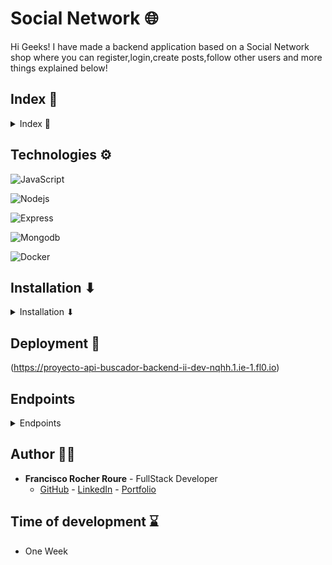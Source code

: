 
# Social Network 🌐

Hi Geeks! I have made a backend application based on a Social Network shop where you can register,login,create posts,follow other users and more things explained below!

## Index 🧾
<details>

<summary> Index 🧾</summary>


- [Technologies ⚙](#technologies-)
- [Installation ⬇](#installation-)
- [Deployment 🚀](#deployment-)
- [Endpoints](#endpoints)
- [Author 🙍‍♂️](#author-)
- [Time of development ⌛](#time-of-development-)

</details>

## Technologies ⚙

<img src="https://img.shields.io/badge/JavaScript-F7DF1E?style=for-the-badge&logo=javascript&logoColor=white" 
alt="JavaScript" />

<img src="https://img.shields.io/badge/NodeJs-339933?style=for-the-badge&logo=Node.js&logoColor=white" 
alt="Nodejs" />

<img src="https://img.shields.io/badge/Express.js-335933?style=for-the-badge&logo=express&logoColor=white" 
alt="Express" />

<img src="https://img.shields.io/badge/Mongodb-47A248?style=for-the-badge&logo=mongodb&logoColor=white" 
alt="Mongodb"/>

<img src="https://img.shields.io/badge/docker-2496ED?style=for-the-badge&logo=docker&logoColor=white" 
alt="Docker"/>


## Installation ⬇

<details>

<summary>Installation ⬇</summary>


***Enjoy yourself with this project in your local storage executing these commands in your terminal***

**1**

***Clone the repository***
```sh
git clone https://github.com/FRR95/Proyecto-API-Buscador-Backend-II.git
```
**2**

***Install all your dependencies***
```sh
npm install
```


**3**

***Create .env file based on .env.sample variables and add its proper values***

**4**

***Run the server***
```sh
npm run dev
```

**5**

***Create data for the collections***

```sh
npm run run-seeders
```


</details>

## Deployment 🚀

(https://proyecto-api-buscador-backend-ii-dev-nqhh.1.ie-1.fl0.io)

## Endpoints
<details>
<summary>Endpoints</summary>

***Add in your client the following endpoints***
***You can replace the url deployment below with your localhost url***

***AUTH***

- REGISTER A USER

 ```sh
POST https://proyecto-api-buscador-backend-ii-dev-nqhh.1.ie-1.fl0.io/api/auth/register
 ```
***body***

 ```sh
{
   "name":"the-last-name",
   "email":"your-email",
   "password":"your-password"
}
 ```
- LOGIN A USER

 ```sh
POST https://proyecto-api-buscador-backend-ii-dev-nqhh.1.ie-1.fl0.io/api/auth/login
 ```
***body***

 ```sh
{
   "email":"your-email",
   "password_hash":"your-password"
}
 ```
  
***USER***      

- GET A USER

 ```sh
GET https://proyecto-api-buscador-backend-ii-dev-nqhh.1.ie-1.fl0.io/api/users
 ```
***You can filter the searching by their email or first name***
 - GET YOUR USER PROFILE

 ```sh
GET https://proyecto-api-buscador-backend-ii-dev-nqhh.1.ie-1.fl0.io/api/user/profile
 ```

  - UPDATE YOUR USER PROFILE

 ```sh
PUT https://proyecto-api-buscador-backend-ii-dev-nqhh.1.ie-1.fl0.io/api/user/profile
 ```

 ***body***

 ```sh
{
   "email":"your-email"
}
 ```

   - DELETE A USER

 ```sh
DELETE https://proyecto-api-buscador-backend-ii-dev-nqhh.1.ie-1.fl0.io/api/users/:id
 ```

 - UPDATE A USER ROLE

 ```sh
PUT https://proyecto-api-buscador-backend-ii-dev-nqhh.1.ie-1.fl0.io/api/users/:id/role
 ```

  ***body***

 ```sh
{
   "userRole":"role-name"
}
 ```
 - GET POSTS BY USER ID

 ```sh
GET https://proyecto-api-buscador-backend-ii-dev-nqhh.1.ie-1.fl0.io/api/users/posts/:id
 ```
 - FOLLOW AND UNFOLLOW USER

 ```sh
GET https://proyecto-api-buscador-backend-ii-dev-nqhh.1.ie-1.fl0.io/api/users/follow/:id
 ```

***POSTS***

- CREATE A POST

 ```sh
POST https://proyecto-api-buscador-backend-ii-dev-nqhh.1.ie-1.fl0.io/api/posts
 ```

  ***body***

 ```sh
{
   "title":"your-title"
   "description":"your-description"
}
 ```

 - DELETE A POST

 ```sh
DELETE https://proyecto-api-buscador-backend-ii-dev-nqhh.1.ie-1.fl0.io/api/posts/:id
 ```
 - UPDATE A POST

 ```sh
PUT https://proyecto-api-buscador-backend-ii-dev-nqhh.1.ie-1.fl0.io/api/posts/:id
 ```

   ***body***

 ```sh
{
   "title":"your-title"
   "description":"your-description"
}
 ```

  - GET YOUR OWN POSTS

 ```sh
GET https://proyecto-api-buscador-backend-ii-dev-nqhh.1.ie-1.fl0.io/api/posts/own
 ```
  - GET USERS POSTS

 ```sh
GET https://proyecto-api-buscador-backend-ii-dev-nqhh.1.ie-1.fl0.io/api/posts
 ```
  - LIKE AND UNLIKE THE POST

 ```sh
PUT https://proyecto-api-buscador-backend-ii-dev-nqhh.1.ie-1.fl0.io/api/posts/like/:id
 ```

  - GET THE POSTS OF THE USERS YOU ARE FOLLOWING

 ```sh
GET https://proyecto-api-buscador-backend-ii-dev-nqhh.1.ie-1.fl0.io/api/posts/timeline
 ```
  - GET THE POST BY ID

 ```sh
GET https://proyecto-api-buscador-backend-ii-dev-nqhh.1.ie-1.fl0.io/api/posts/:id
 ```

***🚩CAUTION:In some endpoints you need to be register and or with super_admin privileges showed as auth and isSuperAdmin middleware on the end points***

***header***
```sh
your-token-here
```
</details>



## Author 🙍‍♂️

- **Francisco Rocher Roure** - FullStack Developer
  - [GitHub](https://github.com/FRR95) - [LinkedIn](https://www.linkedin.com/in/franciscorocher/) - [Portfolio](https://franciscorocherdev.com/)



## Time of development ⌛

- One Week